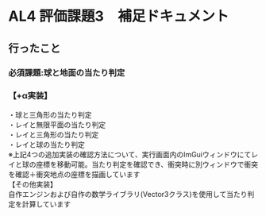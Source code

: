 # AL4 評価課題3　補足ドキュメント

## 行ったこと

### 必須課題:球と地面の当たり判定
### 【+α実装】
・球と三角形の当たり判定  
・レイと無限平面の当たり判定  
・レイと三角形の当たり判定  
・レイと球の当たり判定  
※上記4つの追加実装の確認方法について、実行画面内のImGuiウィンドウにてレイと球の座標を移動可能。当たり判定を確認でき、衝突時に別ウィンドウで衝突を確認＋衝突地点の座標を描画しています  
【その他実装】  
自作エンジンおよび自作の数学ライブラリ(Vector3クラス)を使用して当たり判定を計算しています
